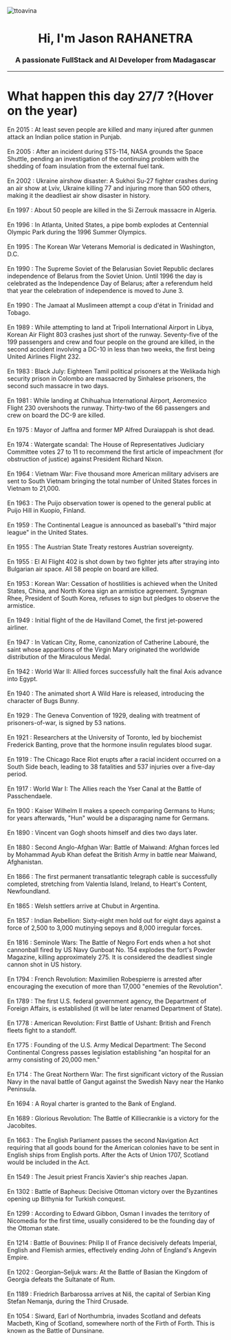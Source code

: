 
<p align="left"> <img src="https://komarev.com/ghpvc/?username=ttoavina&label=Profile%20views&color=0e75b6&style=flat" alt="ttoavina" /> </p>
<h1 align="center">Hi, I'm Jason RAHANETRA</h1>
<h3 align="center">A passionate FullStack and AI Developer from Madagascar</h3>
    
<hr/>
<h1> What happen this day 27/7 ?(Hover on the year)</h1>

En 2015 : At least seven people are killed and many injured after gunmen attack an Indian police station in Punjab.
<br/><br/>
En 2005 : After an incident during STS-114, NASA grounds the Space Shuttle, pending an investigation of the continuing problem with the shedding of foam insulation from the external fuel tank.
<br/><br/>
En 2002 : Ukraine airshow disaster: A Sukhoi Su-27 fighter crashes during an air show at Lviv, Ukraine killing 77 and injuring more than 500 others, making it the deadliest air show disaster in history.
<br/><br/>
En 1997 : About 50 people are killed in the Si Zerrouk massacre in Algeria.
<br/><br/>
En 1996 : In Atlanta, United States, a pipe bomb explodes at Centennial Olympic Park during the 1996 Summer Olympics.
<br/><br/>
En 1995 : The Korean War Veterans Memorial is dedicated in Washington, D.C.
<br/><br/>
En 1990 : The Supreme Soviet of the Belarusian Soviet Republic declares independence of Belarus from the Soviet Union. Until 1996 the day is celebrated as the Independence Day of Belarus; after a referendum held that year the celebration of independence is moved to June 3.
<br/><br/>
En 1990 : The Jamaat al Muslimeen attempt a coup d'état in Trinidad and Tobago.
<br/><br/>
En 1989 : While attempting to land at Tripoli International Airport in Libya, Korean Air Flight 803 crashes just short of the runway. Seventy-five of the 199 passengers and crew and four people on the ground are killed, in the second accident involving a DC-10 in less than two weeks, the first being United Airlines Flight 232.
<br/><br/>
En 1983 : Black July: Eighteen Tamil political prisoners at the Welikada high security prison in Colombo are massacred by Sinhalese prisoners, the second such massacre in two days.
<br/><br/>
En 1981 : While landing at Chihuahua International Airport, Aeromexico Flight 230 overshoots the runway. Thirty-two of the 66 passengers and crew on board the DC-9 are killed.
<br/><br/>
En 1975 : Mayor of Jaffna and former MP Alfred Duraiappah is shot dead.
<br/><br/>
En 1974 : Watergate scandal: The House of Representatives Judiciary Committee votes 27 to 11 to recommend the first article of impeachment (for obstruction of justice) against President Richard Nixon.
<br/><br/>
En 1964 : Vietnam War: Five thousand more American military advisers are sent to South Vietnam bringing the total number of United States forces in Vietnam to 21,000.
<br/><br/>
En 1963 : The Puijo observation tower is opened to the general public at Puijo Hill in Kuopio, Finland.
<br/><br/>
En 1959 : The Continental League is announced as baseball's "third major league" in the United States.
<br/><br/>
En 1955 : The Austrian State Treaty restores Austrian sovereignty.
<br/><br/>
En 1955 : El Al Flight 402 is shot down by two fighter jets after straying into Bulgarian air space. All 58 people on board are killed.
<br/><br/>
En 1953 : Korean War: Cessation of hostilities is achieved when the United States, China, and North Korea sign an armistice agreement. Syngman Rhee, President of South Korea, refuses to sign but pledges to observe the armistice.
<br/><br/>
En 1949 : Initial flight of the de Havilland Comet, the first jet-powered airliner.
<br/><br/>
En 1947 : In Vatican City, Rome, canonization of Catherine Labouré, the saint whose apparitions of the Virgin Mary originated the worldwide distribution of the Miraculous Medal.
<br/><br/>
En 1942 : World War II: Allied forces successfully halt the final Axis advance into Egypt.
<br/><br/>
En 1940 : The animated short A Wild Hare is released, introducing the character of Bugs Bunny.
<br/><br/>
En 1929 : The Geneva Convention of 1929, dealing with treatment of prisoners-of-war, is signed by 53 nations.
<br/><br/>
En 1921 : Researchers at the University of Toronto, led by biochemist Frederick Banting, prove that the hormone insulin regulates blood sugar.
<br/><br/>
En 1919 : The Chicago Race Riot erupts after a racial incident occurred on a South Side beach, leading to 38 fatalities and 537 injuries over a five-day period.
<br/><br/>
En 1917 : World War I: The Allies reach the Yser Canal at the Battle of Passchendaele.
<br/><br/>
En 1900 : Kaiser Wilhelm II makes a speech comparing Germans to Huns; for years afterwards, "Hun" would be a disparaging name for Germans.
<br/><br/>
En 1890 : Vincent van Gogh shoots himself and dies two days later.
<br/><br/>
En 1880 : Second Anglo-Afghan War: Battle of Maiwand: Afghan forces led by Mohammad Ayub Khan defeat the British Army in battle near Maiwand, Afghanistan.
<br/><br/>
En 1866 : The first permanent transatlantic telegraph cable is successfully completed, stretching from Valentia Island, Ireland, to Heart's Content, Newfoundland.
<br/><br/>
En 1865 : Welsh settlers arrive at Chubut in Argentina.
<br/><br/>
En 1857 : Indian Rebellion: Sixty-eight men hold out for eight days against a force of 2,500 to 3,000 mutinying sepoys and 8,000 irregular forces.
<br/><br/>
En 1816 : Seminole Wars: The Battle of Negro Fort ends when a hot shot cannonball fired by US Navy Gunboat No. 154 explodes the fort's Powder Magazine, killing approximately 275. It is considered the deadliest single cannon shot in US history.
<br/><br/>
En 1794 : French Revolution: Maximilien Robespierre is arrested after encouraging the execution of more than 17,000 "enemies of the Revolution".
<br/><br/>
En 1789 : The first U.S. federal government agency, the Department of Foreign Affairs, is established (it will be later renamed Department of State).
<br/><br/>
En 1778 : American Revolution: First Battle of Ushant: British and French fleets fight to a standoff.
<br/><br/>
En 1775 : Founding of the U.S. Army Medical Department:  The Second Continental Congress passes legislation establishing "an hospital for an army consisting of 20,000 men."
<br/><br/>
En 1714 : The Great Northern War: The first significant victory of the Russian Navy in the naval battle of Gangut against the Swedish Navy near the Hanko Peninsula.
<br/><br/>
En 1694 : A Royal charter is granted to the Bank of England.
<br/><br/>
En 1689 : Glorious Revolution: The Battle of Killiecrankie is a victory for the Jacobites.
<br/><br/>
En 1663 : The English Parliament passes the second Navigation Act requiring that all goods bound for the American colonies have to be sent in English ships from English ports. After the Acts of Union 1707, Scotland would be included in the Act.
<br/><br/>
En 1549 : The Jesuit priest Francis Xavier's ship reaches Japan.
<br/><br/>
En 1302 : Battle of Bapheus: Decisive Ottoman victory over the Byzantines opening up Bithynia for Turkish conquest.
<br/><br/>
En 1299 : According to Edward Gibbon, Osman I invades the territory of Nicomedia for the first time, usually considered to be the founding day of the Ottoman state.
<br/><br/>
En 1214 : Battle of Bouvines: Philip II of France decisively defeats Imperial, English and Flemish armies, effectively ending John of England's Angevin Empire.
<br/><br/>
En 1202 : Georgian–Seljuk wars: At the Battle of Basian the Kingdom of Georgia defeats the Sultanate of Rum.
<br/><br/>
En 1189 : Friedrich Barbarossa arrives at Niš, the capital of Serbian King Stefan Nemanja, during the Third Crusade.
<br/><br/>
En 1054 : Siward, Earl of Northumbria, invades Scotland and defeats Macbeth, King of Scotland, somewhere north of the Firth of Forth. This is known as the Battle of Dunsinane.
<br/><br/>
